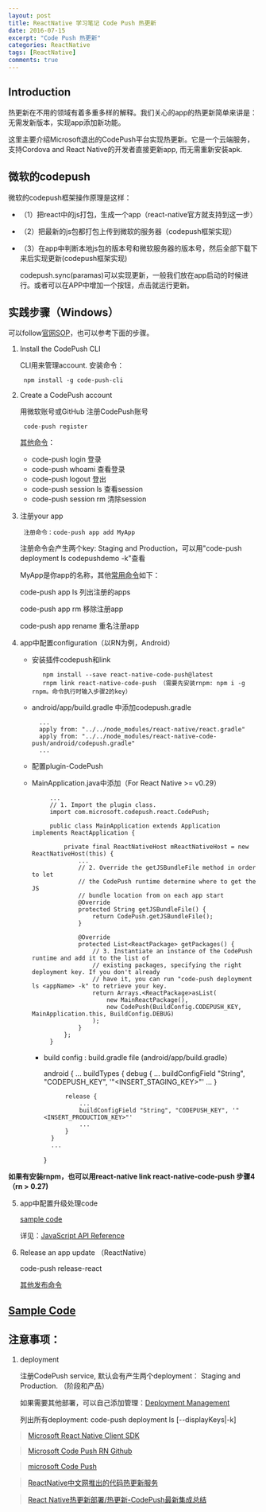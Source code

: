 ```yaml
---
layout: post
title: ReactNative 学习笔记 Code Push 热更新
date: 2016-07-15
excerpt: "Code Push 热更新"
categories: ReactNative
tags: [ReactNative]
comments: true
---
```


## Introduction
热更新在不用的领域有着多重多样的解释。我们关心的app的热更新简单来讲是：无需发新版本，实现app添加新功能。

这里主要介绍Microsoft退出的CodePush平台实现热更新。它是一个云端服务，支持Cordova and React Native的开发者直接更新app, 而无需重新安装apk.

## 微软的codepush

微软的codepush框架操作原理是这样：

 - （1）把react中的js打包，生成一个app（react-native官方就支持到这一步）
 - （2）把最新的js包都打包上传到微软的服务器（codepush框架实现）
 - （3）在app中判断本地js包的版本号和微软服务器的版本号，然后全部下载下来后实现更新(codepush框架实现)
 
    codepush.sync(paramas)可以实现更新，一般我们放在app启动的时候进行。或者可以在APP中增加一个按钮，点击就运行更新。
 
## 实践步骤（Windows）
可以follow[官网SOP](http://microsoft.github.io/code-push/index.html#getting_started)，也可以参考下面的步骤。

1. Install the CodePush CLI
        
    CLI用来管理account. 安装命令： 
    
        npm install -g code-push-cli
2. Create a CodePush account
   
    用微软账号或GitHub 注册CodePush账号

        code-push register
        
    [其他命令](http://microsoft.github.io/code-push/docs/cli.html#link-2)：
    - code-push login 登录
    - code-push whoami 查看登录
    - code-push logout 登出
    - code-push session ls 查看session
    - code-push session rm <machineName> 清除session
        
3. 注册your app

        注册命令：code-push app add MyApp 
        
    注册命令会产生两个key: Staging and Production，可以用"code-push deployment ls codepushdemo -k"查看
        
    MyApp是你app的名称，其他[常用命令](http://microsoft.github.io/code-push/docs/cli.html#link-3)如下：
    
    code-push app ls 列出注册的apps
    
    code-push app rm <appName> 移除注册app
    
    code-push app rename <appName> <newAppName> 重名注册app
    
    
4. app中配置configuration（以RN为例，Android）
    
   - 安装插件codepush和link

            npm install --save react-native-code-push@latest
            rnpm link react-native-code-push （需要先安装rnpm: npm i -g rnpm。命令执行时输入步骤2的key）
           
    - android/app/build.gradle 中添加codepush.gradle
           
            ...
            apply from: "../../node_modules/react-native/react.gradle"
            apply from: "../../node_modules/react-native-code-push/android/codepush.gradle"
            ...
           
    - 配置plugin-CodePush
     - MainApplication.java中添加（For React Native >= v0.29）
               
                ...
                // 1. Import the plugin class.
                import com.microsoft.codepush.react.CodePush;
            
                public class MainApplication extends Application implements ReactApplication {

                    private final ReactNativeHost mReactNativeHost = new ReactNativeHost(this) {
                        ...
                        // 2. Override the getJSBundleFile method in order to let
                        // the CodePush runtime determine where to get the JS
                        // bundle location from on each app start
                        @Override
                        protected String getJSBundleFile() {
                            return CodePush.getJSBundleFile();
                        }
                
                        @Override
                        protected List<ReactPackage> getPackages() {
                            // 3. Instantiate an instance of the CodePush runtime and add it to the list of
                            // existing packages, specifying the right deployment key. If you don't already
                            // have it, you can run "code-push deployment ls <appName> -k" to retrieve your key.
                            return Arrays.<ReactPackage>asList(
                                new MainReactPackage(),
                                new CodePush(BuildConfig.CODEPUSH_KEY, MainApplication.this, BuildConfig.DEBUG)
                            );
                        }
                    };
                }
        - build config : build.gradle file (android/app/build.gradle）    
        
            android {
                ...
                buildTypes {
                    debug {
                        ...
                        buildConfigField "String", "CODEPUSH_KEY", '"<INSERT_STAGING_KEY>"'
                        ...
                    }
            
                    release {
                        ...
                        buildConfigField "String", "CODEPUSH_KEY", '"<INSERT_PRODUCTION_KEY>"'
                        ...
                    }
                }
                ...
            }        
            
**如果有安装rnpm，也可以用react-native link react-native-code-push 步骤4（rn > 0.27)**
                
5. app中配置升级处理code

    [sample code](https://github.com/vivianking6855/ReactNativeProject/tree/master/Advanced/codepush)

    详见：[JavaScript API Reference](https://github.com/Microsoft/react-native-code-push)
                
 
6. Release an app update （ReactNative）

    code-push release-react <appName> <platform>
    
    [其他发布命令](http://microsoft.github.io/code-push/docs/cli.html#releasing-updates-react-native)
    
## [Sample Code](https://github.com/vivianking6855/ReactNativeProject/tree/rncomponent/Examples/codepush)


## 注意事项：
1. deployment
     
    注册CodePush service, 默认会有产生两个deployment： Staging and Production. （阶段和产品） 
    
    如果需要其他部署，可以自己添加管理：[Deployment Management](http://microsoft.github.io/code-push/docs/cli.html#link-3)
    
    列出所有deployment: code-push deployment ls <appName> [--displayKeys|-k]
    





> [Microsoft React Native Client SDK](http://microsoft.github.io/code-push/docs/react-native.html)  

> [Microsoft Code Push RN Github](https://github.com/Microsoft/react-native-code-push)

> [microsoft Code Push](https://microsoft.github.io/code-push/)

> [ReactNative中文网推出的代码热更新服务](https://github.com/reactnativecn/react-native-pushy)

> [React Native热更新部署/热更新-CodePush最新集成总结](http://www.jianshu.com/p/9e3b4a133bcc)